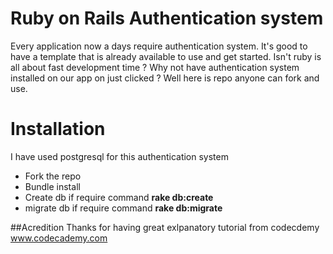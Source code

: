 # Ruby on Rails Authentication system
Every application now a days require authentication system. It's good to have a template that is already available to use and get started. Isn't ruby is all about fast development time ?
Why not have authentication system installed on our app on just clicked ?
Well here is repo anyone can fork and use.

# Installation
I have used postgresql for this authentication system

* Fork the repo
* Bundle install 
* Create db if require  command **rake db:create**
* migrate db if require command **rake db:migrate**


##Acredition
Thanks for having great exlpanatory tutorial from codecdemy
www.codecademy.com

